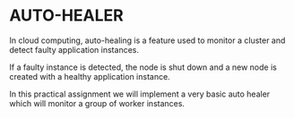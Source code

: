 # AUTO-HEALER  

In cloud computing, auto-healing is a feature used to monitor a cluster and detect faulty application instances.

If a faulty instance is detected, the node is shut down and a new node is created with a healthy application instance.

In this practical assignment we will implement a very basic auto healer which will monitor a group of worker instances.